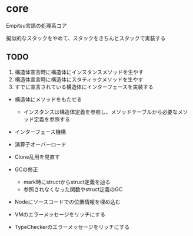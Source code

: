 # core

Empitsu言語の処理系コア

擬似的なスタックをやめて、スタックをきちんとスタックで実装する

## TODO

1. 構造体宣言時に構造体にインスタンスメソッドを生やす
2. 構造体宣言時に構造体にスタティックメソッドを生やす
3. すでに宣言されている構造体にインターフェースを実装する

- 構造体にメソッドをもたせる
    - インスタンスは構造体定義を参照し、メソッドテーブルから必要なメソッド定義を参照する
- インターフェース機構
- 演算子オーバーロード


- Clone乱用を見直す
- GCの修正
    - mark時にstructからstruct定義を辿る
    - 参照されなくなった関数やstruct定義のGC
- Nodeにソースコードでの位置情報を埋め込む
- VMのエラーメッセージをリッチにする
- TypeCheckerのエラーメッセージをリッチにする
